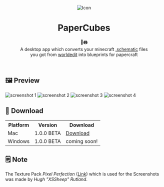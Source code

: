 
<p align="center">
  <img alt="Icon" src="https://florianfe.github.io/screenshots/PaperCubes/icon.png">
  <h1 align="center">PaperCubes</h1>
  <p align="center">🏡🖨 <br>A desktop app which converts your minecraft <a href="http://www.minecraft-schematics.com/worldedit/tutorial/">.schematic</a> files <br>you got from <a href="https://github.com/sk89q/WorldEdit">worldedit</a> into blueprints for papercraft</p>
</p>

<br>

## 🖼 Preview

![screenshot 1](https://florianfe.github.io/screenshots/PaperCubes/screenshot-1.png)
![screenshot 2](https://florianfe.github.io/screenshots/PaperCubes/screenshot-2.png)
![screenshot 3](https://florianfe.github.io/screenshots/PaperCubes/screenshot-3.png)
![screenshot 4](https://florianfe.github.io/screenshots/PaperCubes/screenshot-4.png)

## 💾 Download

<table align="center">
  <tr>
    <th>Platform</th>
    <th>Version</th>
    <th>Download</td>
  </tr>
  <tr>
    <td>Mac</td>
    <td>1.0.0 BETA</td>
    <td><a href="https://github.com/FlorianFe/PaperCubes/releases/download/v1.0.0-beta/PaperCubes.dmg">Download</a></td>
  </tr>
  <tr>
    <td>Windows</td>
    <td>1.0.0 BETA</td>
    <td>coming soon!</td>
  </tr>
</table>

## 🗒 Note
The Texture Pack <i>Pixel Perfection</i> ([Link](http://www.minecraftforum.net/forums/mapping-and-modding-java-edition/resource-packs/1242533-pixel-perfection-now-with-polar-bears-1-11)) which is used for the Screenshots was made by <i>Hugh "XSSheep" Rutland</i>.
